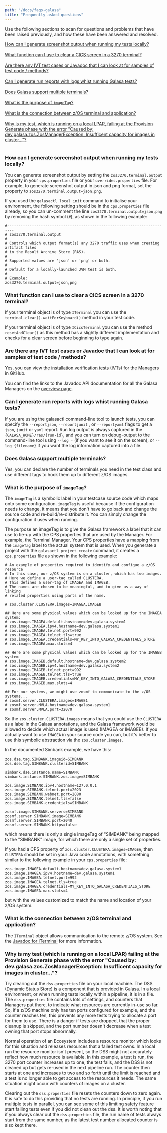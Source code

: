 ```yaml
---
path: "/docs/faqs-galasa"
title: "Frequently asked questions"
---
```


Use the following sections to scan for questions and problems that have been raised previously, and how these have been answered and resolved.

[How can I generate screenshot output when running my tests locally?](#a)<br><br>
[What function can I use to clear a CICS screen in a 3270 terminal?](#b)<br><br>
[Are there any IVT test cases or Javadoc that I can look at for samples of test code / methods?](#d)<br><br>
[Can I generate run reports with logs whist running Galasa tests? ](#i)<br><br>
[Does Galasa support multiple terminals?](#j)<br><br>
[What is the purpose of `imageTag`?](#k)<br><br>
[What is the connection between z/OS terminal and application?](#l)<br><br>
[Why is my test, which is running on a local LPAR, failing at the Provision Generate phase with the error "Caused by: dev.galasa.zos.ZosManagerException: Insufficent capacity for images in cluster..."?](#m)<br><br>


### <a name="a"></a>How can I generate screenshot output when running my tests locally?

You can generate screenshot output by setting the `zos3270.terminal.output` property in your `cps.properties` file or your `overrides.properties` file. For example, to generate screenshot output in json and png format, set the property to `zos3270.terminal.output=json,png`. 

If you used the `galasactl local init` command to initialise your environment, the following setting should be in the `cps.properties` file already, so you can un-comment the line `zos3270.terminal.output=json,png` by removing the hash symbol (`#`), as shown in the following example:

```
#-------------------------------------------------------------------------
# zos3270.terminal.output
#
# Controls which output format(s) any 3270 traffic uses when creating artifact files
# in the Result Archive Store (RAS).
#
# Supported values are 'json' or 'png' or both.
# 
# Default for a locally-launched JVM test is both.
#
# Example:
zos3270.terminal.output=json,png
```


### <a name="b"></a>What function can I use to clear a CICS screen in a 3270 terminal?

If your terminal object is of type `ITerminal` you can use the `terminal.clear().waitForKeyboard()` method in your test code. 

If your terminal object is of type `ICicsTerminal` you can use the method `resetAndClear()`  as this method has a slightly different implementation and checks for a clear screen before beginning to type again.


### <a name="d"></a>Are there any IVT test cases or Javadoc that I can look at for samples of test code / methods?

Yes, you can view the <a href="https://github.com/galasa-dev/managers/tree/main/galasa-managers-parent" target="_blank"> installation verification tests (IVTs)</a> for the Managers in GitHub.<br>

You can find the links to the Javadoc API documentation for all the Galasa Managers on the <a href="https://javadoc.galasa.dev/" target="_blank"> overview page</a>.<br>



### <a name="i"></a> Can I generate run reports with logs whist running Galasa tests? 

If you are using the galasactl command-line tool to launch tests, you can specify the `--reportjson`, `--reportjunit` , or `--reportyaml` flags to get a `json`, `junit` or `yaml` report. Run log output is always captured in the `{GALASA_HOME}/ras/{run-id}`, and you can turn on debug-output to the command-line tool using `--log -` (if you want to see it on the screen), or `--log {filename}` if you want the log information captured into a file.


### <a name="j"></a> Does Galasa support multiple terminals?

Yes, you can declare the number of terminals you need in the test class and use different tags to hook them up to different z/OS images.

### <a name="k"></a> What is the purpose of `imageTag`?

The `imageTag` is a symbolic label in your testcase source code which maps onto some configuration. `imageTag` is useful because if the configuration needs to change, it means that you don't have to go back and change the source code and re-build/re-distribute it. You can simply change the configuration it uses when running.

The purpose an imageTag is to give the Galasa framework a label that it can use to tie-up with the CPS properties that are used by the Manager. For example, the Terminal Manager. Your CPS properties have a mapping from the `imageTag` label to the actual system that is used. When you generate a project with the `galasactl project create` command, it creates a `cps.properties` file as shown in the following example:

```
# An example of properties required to identify and configue a z/OS resource
# In this case, our z/OS system is on a cluster, which has two images.
# Here we define a user-tag called CLUSTERA.
# This defines a user-tag of IMAGEA and IMAGEB.
# The names are chosen to be meaningful, and to give us a way of linking 
# related properties using parts of the name.

# zos.cluster.CLUSTERA.images=IMAGEA,IMAGEB

## Here are some physical values which can be looked up for the IMAGEA system:
# zos.image.IMAGEA.default.hostname=dev.galasa.system1
# zos.image.IMAGEA.ipv4.hostname=dev.galasa.system1
# zos.image.IMAGEA.telnet.port=992
# zos.image.IMAGEA.telnet.tls=true
# zos.image.IMAGEA.credentials=MY_KEY_INTO_GALASA_CREDENTIALS_STORE
# zos.image.IMAGEA.max.slots=4

## Here are some physical values which can be looked up for the IMAGEB system
# zos.image.IMAGEB.default.hostname=dev.galasa.system2
# zos.image.IMAGEB.ipv4.hostname=dev.galasa.system2
# zos.image.IMAGEB.telnet.port=992
# zos.image.IMAGEB.telnet.tls=true
# zos.image.IMAGEB.credentials=MY_KEY_INTO_GALASA_CREDENTIALS_STORE
# zos.image.IMAGEB.max.slots=4

## For our systems, we might use zosmf to communicate to the z/OS systems...
# zosmf.server.CLUSTERA.images=IMAGE1
# zosmf.server.MVLA.hostname=dev.galasa.system1
# zosmf.server.MVLA.port=32070
```

So the `zos.cluster.CLUSTERA.images` means that you could use the `CLUSTERA` as a label in the Galasa annotations, and the Galasa framework would be allowed to decide which actual image is used (IMAGEA or IMAGEB). If you actually want to use `IMAGEA` in your source code you can, but it's better to use this symbolic abstraction via the `zos.cluster.images`.

In the documented Simbank example, we have this:

```
zos.dse.tag.SIMBANK.imageid=SIMBANK
zos.dse.tag.SIMBANK.clusterid=SIMBANK

simbank.dse.instance.name=SIMBANK
simbank.instance.SIMBANK.zos.image=SIMBANK

zos.image.SIMBANK.ipv4.hostname=127.0.0.1
zos.image.SIMBANK.telnet.port=2023
zos.image.SIMBANK.webnet.port=2080
zos.image.SIMBANK.telnet.tls=false
zos.image.SIMBANK.credentials=SIMBANK

zosmf.image.SIMBANK.servers=SIMBANK
zosmf.server.SIMBANK.image=SIMBANK
zosmf.server.SIMBANK.port=2040
zosmf.server.SIMBANK.https=false
```

which means there is only a single imageTag of "SIMBANK" being mapped to the "SIMBANK" image, for which there are only a single set of properties.

If you had a CPS property of `zos.cluster.CLUSTERA.images=IMAGEA`, then `CLUSTERA` should be set in your Java code annotations, with something similar to the following example in your `cps.properties` file: 

```
zos.image.IMAGEA.default.hostname=dev.galasa.system1
zos.image.IMAGEA.ipv4.hostname=dev.galasa.system1
zos.image.IMAGEA.telnet.port=992
zos.image.IMAGEA.telnet.tls=true
zos.image.IMAGEA.credentials=MY_KEY_INTO_GALASA_CREDENTIALS_STORE
zos.image.IMAGEA.max.slots=4
```

but with the values customized to match the name and location of your z/OS system.


### <a name="l"></a> What is the connection between z/OS terminal and application?

The `ITerminal` object allows communication to the remote z/OS system. See the <a href="https://javadoc.galasa.dev/dev/galasa/zos3270/ITerminal.html" target="_blank"> Javadoc for ITerminal</a> for more information. 



### <a name="m"></a> Why is my test (which is running on a local LPAR) failing at the Provision Generate phase with the error "Caused by: dev.galasa.zos.ZosManagerException: Insufficent capacity for images in cluster..."?
 
Try clearing out the `dss.properties` file on your local machine. The DSS (Dynamic Status Store) is a component that is provided in Galasa. In a local environment, or when running tests locally within a pipeline, it is in a file. The `dss.properties` file contains lots of settings, and counters that Managers put there, to indicate what resources are currently in-use so far. So, if a z/OS machine only has ten ports configured for example, and the counter reaches ten, this prevents any more tests trying to allocate a port for them to use. There is a danger if tests are dropped, that the proper cleanup is skipped, and the port number doesn't decrease when a test owning that port stops abnormally.

Normal operation of an Ecosystem includes a resource monitor which looks for this situation and releases resources that a failed test owns. In a local run the resource monitor isn't present, so the DSS might not accurately reflect how much resource is available. In this example, a test is run, the 3270 port counter increases up to one, the test fails, and the DSS is not cleaned up but gets re-used in the next pipeline run. The counter then starts at one and increases to two and so forth until the limit is reached and a test is no longer able to get access to the resources it needs. The same situation might occur with counters of images on a cluster.

Clearing out the `dss.properties` file resets the counters down to zero again. It is safe to do this providing that no tests are running. In principle, if you run multiple tests in parallel, you can see some of this limiting safety feature start failing tests even if you did not clean out the dss. It is worth noting that if you always clear out the `dss.properties` file, the run name of tests always start from the same number, as the latest test number allocated counter is also kept there.

